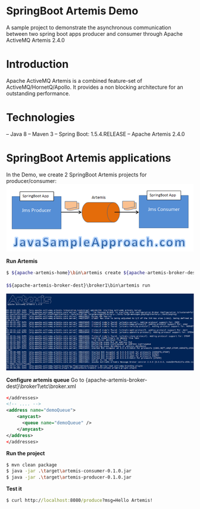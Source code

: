 # SpringBoot Artemis Demo
A sample project to demonstrate the asynchronous communication between two spring boot apps producer and consumer through Apache ActiveMQ Artemis 2.4.0


# Introduction
Apache ActiveMQ Artemis is a combined feature-set of ActiveMQ/HornetQ/Apollo. It provides a non blocking architecture for an outstanding performance.

# Technologies
– Java 8
– Maven 3
– Spring Boot: 1.5.4.RELEASE
– Apache Artemis 2.4.0

# SpringBoot Artemis applications
In the Demo, we create 2 SpringBoot Artemis projects for producer/consumer:
![springboot-artemis-architecture](springboot-artemis-architecture.png "springboot-artemis-architecture")

**Run Artemis**

```sh
$ ${apache-artemis-home}\bin\artemis create ${apache-artemis-broker-dest}\broker1

$${apache-artemis-broker-dest}\broker1\bin\artemis run

```

![Artemis Broker Creation ](Artemis-Broker-Creation.png "Artemis-Broker-Creation")

**Configure artemis queue**
Go to {apache-artemis-broker-dest}\broker1\etc\broker.xml

```xml
</addresses>
<!-- .... -->
<address name="demoQueue">
    <anycast>
      <queue name="demoQueue" />
    </anycast>        
</address>
</addresses>
```


**Run the project**

```sh
$ mvn clean package
$ java -jar .\target\artemis-consumer-0.1.0.jar
$ java -jar .\target\artemis-producer-0.1.0.jar
```


**Test it**

```cmd
$ curl http://localhost:8080/produce?msg=Hello Artemis!
```

